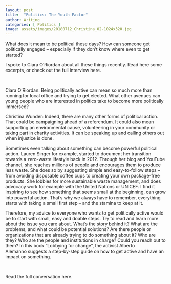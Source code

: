 ```yaml
---
layout: post
title:  "Politics: The Youth Factor"
author: Writing
categories: [ Politics ]
image: assets/images/20180712_Christina_02-1024x320.jpg
---
```



What does it mean to be political these days? How can someone get politically engaged – especially if they don’t know where even to get started?

I spoke to Ciara O’Riordan about all these things recently. Read here some excerpts, or check out the full interview here.

 

Ciara O’Riordan: Being politically active can mean so much more than running for local office and trying to get elected. What other avenues can young people who are interested in politics take to become more politically immersed?

Christina Wunder: Indeed, there are many other forms of political action. That could be campaigning ahead of a referendum. It could also mean supporting an environmental cause, volunteering in your community or taking part in charity activities. It can be speaking up and calling others out when injustice is done.

Sometimes even talking about something can become powerful political action. Lauren Singer for example, started to document her transition towards a zero-waste lifestyle back in 2012. Through her blog and YouTube channel, she reaches millions of people and encourages them to produce less waste. She does so by suggesting simple and easy-to-follow steps – from avoiding disposable coffee cups to creating your own package-free products. She lobbies for more sustainable waste management, and does advocacy work for example with the United Nations or UNICEF. I find it inspiring to see how something that seems small at the beginning, can grow into powerful action. That’s why we always have to remember, everything starts with taking a small first step – and the stamina to keep at it.

Therefore, my advice to everyone who wants to get politically active would be to start with small, easy and doable steps. Try to read and learn more about the issue you care about. What’s the story behind it? What are the problems, and what could be potential solutions? Are there people or organizations that are already trying to do something about it? Who are they? Who are the people and institutions in charge? Could you reach out to them? In this book “Lobbying for change”, the activist Alberto Alemanno suggests a step-by-step guide on how to get active and have an impact on something.

 

Read the full conversation here. 

